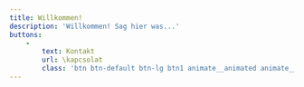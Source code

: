 ```yaml
---
title: Willkommen!
description: 'Willkommen! Sag hier was...'
buttons:
    -
        text: Kontakt
        url: \kapcsolat
        class: 'btn btn-default btn-lg btn1 animate__animated animate__pulse animate__infinite'
---
```

